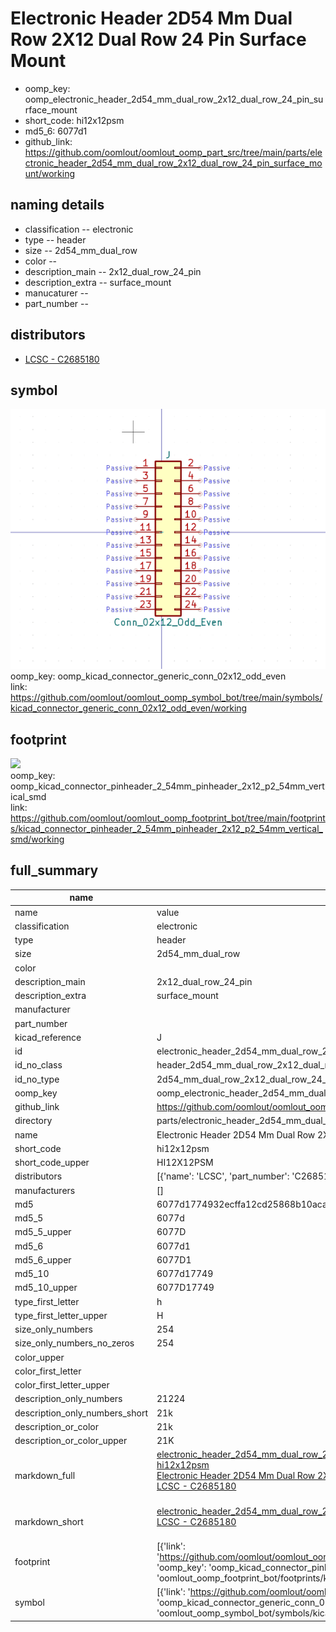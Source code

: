 # Electronic Header 2D54 Mm Dual Row 2X12 Dual Row 24 Pin Surface Mount

  
* oomp_key: oomp_electronic_header_2d54_mm_dual_row_2x12_dual_row_24_pin_surface_mount 
* short_code: hi12x12psm
* md5_6: 6077d1  
* github_link: https://github.com/oomlout/oomlout_oomp_part_src/tree/main/parts/electronic_header_2d54_mm_dual_row_2x12_dual_row_24_pin_surface_mount/working  
## naming details
* classification -- electronic
* type -- header
* size -- 2d54_mm_dual_row
* color -- 
* description_main -- 2x12_dual_row_24_pin
* description_extra -- surface_mount
* manucaturer -- 
* part_number -- 

## distributors
* [LCSC - C2685180](https://lcsc.com/product-detail/C2685180.html)  


## symbol

![](symbol/0/working/working_600.png)  
oomp_key: oomp_kicad_connector_generic_conn_02x12_odd_even  
link: https://github.com/oomlout/oomlout_oomp_symbol_bot/tree/main/symbols/kicad_connector_generic_conn_02x12_odd_even/working  

## footprint

![](footprint/0/working/working_600.png)  
oomp_key: oomp_kicad_connector_pinheader_2_54mm_pinheader_2x12_p2_54mm_vertical_smd  
link: https://github.com/oomlout/oomlout_oomp_footprint_bot/tree/main/footprints/kicad_connector_pinheader_2_54mm_pinheader_2x12_p2_54mm_vertical_smd/working  

## full_summary
| name | value | 
| --- | --- | 
| name | value | 
| classification | electronic | 
| type | header | 
| size | 2d54_mm_dual_row | 
| color |  | 
| description_main | 2x12_dual_row_24_pin | 
| description_extra | surface_mount | 
| manufacturer |  | 
| part_number |  | 
| kicad_reference | J | 
| id | electronic_header_2d54_mm_dual_row_2x12_dual_row_24_pin_surface_mount | 
| id_no_class | header_2d54_mm_dual_row_2x12_dual_row_24_pin_surface_mount | 
| id_no_type | 2d54_mm_dual_row_2x12_dual_row_24_pin_surface_mount | 
| oomp_key | oomp_electronic_header_2d54_mm_dual_row_2x12_dual_row_24_pin_surface_mount | 
| github_link | https://github.com/oomlout/oomlout_oomp_part_src/tree/main/parts/electronic_header_2d54_mm_dual_row_2x12_dual_row_24_pin_surface_mount/working | 
| directory | parts/electronic_header_2d54_mm_dual_row_2x12_dual_row_24_pin_surface_mount | 
| name | Electronic Header 2D54 Mm Dual Row 2X12 Dual Row 24 Pin Surface Mount | 
| short_code | hi12x12psm | 
| short_code_upper | HI12X12PSM | 
| distributors | [{'name': 'LCSC', 'part_number': 'C2685180', 'link': 'https://lcsc.com/product-detail/C2685180.html', 'id': 'distributor_lcsc'}] | 
| manufacturers | [] | 
| md5 | 6077d1774932ecffa12cd25868b10aca | 
| md5_5 | 6077d | 
| md5_5_upper | 6077D | 
| md5_6 | 6077d1 | 
| md5_6_upper | 6077D1 | 
| md5_10 | 6077d17749 | 
| md5_10_upper | 6077D17749 | 
| type_first_letter | h | 
| type_first_letter_upper | H | 
| size_only_numbers | 254 | 
| size_only_numbers_no_zeros | 254 | 
| color_upper |  | 
| color_first_letter |  | 
| color_first_letter_upper |  | 
| description_only_numbers | 21224 | 
| description_only_numbers_short | 21k | 
| description_or_color | 21k | 
| description_or_color_upper | 21K | 
| markdown_full | [electronic_header_2d54_mm_dual_row_2x12_dual_row_24_pin_surface_mount](https://github.com/oomlout/oomlout_oomp_part_src/tree/main/parts/electronic_header_2d54_mm_dual_row_2x12_dual_row_24_pin_surface_mount/working)<br>[hi12x12psm](https://github.com/oomlout/oomlout_oomp_part_src/tree/main/parts/electronic_header_2d54_mm_dual_row_2x12_dual_row_24_pin_surface_mount/working)<br>[Electronic Header 2D54 Mm Dual Row 2X12 Dual Row 24 Pin Surface Mount](https://github.com/oomlout/oomlout_oomp_part_src/tree/main/parts/electronic_header_2d54_mm_dual_row_2x12_dual_row_24_pin_surface_mount/working)<br>[LCSC - C2685180<br>](https://lcsc.com/product-detail/C2685180.html)<br> | 
| markdown_short | [electronic_header_2d54_mm_dual_row_2x12_dual_row_24_pin_surface_mount](https://github.com/oomlout/oomlout_oomp_part_src/tree/main/parts/electronic_header_2d54_mm_dual_row_2x12_dual_row_24_pin_surface_mount/working)<br>[LCSC - C2685180<br>](https://lcsc.com/product-detail/C2685180.html)<br> | 
| footprint | [{'link': 'https://github.com/oomlout/oomlout_oomp_footprint_bot/tree/main/foootprntss/kicad_connector_pinheader_2_54mm_pinheader_2x12_p2_54mm_vertical_smd', 'oomp_key': 'oomp_kicad_connector_pinheader_2_54mm_pinheader_2x12_p2_54mm_vertical_smd', 'directory': 'oomlout_oomp_footprint_bot/footprints/kicad_connector_pinheader_2_54mm_pinheader_2x12_p2_54mm_vertical_smd//working/working.kicad_mod'}] | 
| symbol | [{'link': 'https://github.com/oomlout/oomlout_oomp_symbol_bot/tree/main/symbols/kicad_connector_generic_conn_02x12_odd_even', 'oomp_key': 'oomp_kicad_connector_generic_conn_02x12_odd_even', 'directory': 'oomlout_oomp_symbol_bot/symbols/kicad_connector_generic_conn_02x12_odd_even//working/working.kicad_sym'}] | 
